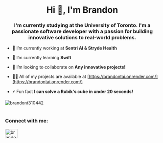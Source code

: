 <h1 align="center">Hi 👋, I'm Brandon</h1>
<h3 align="center">I'm currently studying at the University of Toronto. I'm a passionate software developer with a passion for building innovative solutions to real-world problems.</h3>

- 🔭 I’m currently working at **Sentri AI & Stryde Health**

- 🌱 I’m currently learning **Swift**

- 👯 I’m looking to collaborate on **Any innovative projects!**

- 👨‍💻 All of my projects are available at [https://brandontai.onrender.com/](https://brandontai.onrender.com/)

- ⚡ Fun fact **I can solve a Rubik's cube in under 20 seconds!**

<p><img align="left" src="https://github-readme-stats.vercel.app/api/top-langs?username=brandont310442&show_icons=true&locale=en&layout=compact" alt="brandont310442" /></p>

<br>
<br>
<h3 align="left">Connect with me:</h3>
<p align="left">
<a href="https://linkedin.com/in/brandon-t-041939226" target="blank"><img align="center" src="https://raw.githubusercontent.com/rahuldkjain/github-profile-readme-generator/master/src/images/icons/Social/linked-in-alt.svg" alt="brandon-t-041939226" height="30" width="40" /></a>
</p>


